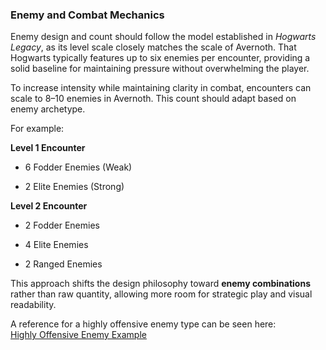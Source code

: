 
### Enemy and Combat Mechanics

Enemy design and count should follow the model established in _Hogwarts Legacy_, as its level scale closely matches the scale of Avernoth. That Hogwarts typically features up to six enemies per encounter, providing a solid baseline for maintaining pressure without overwhelming the player.

To increase intensity while maintaining clarity in combat, encounters can scale to 8–10 enemies in Avernoth.
This count should adapt based on enemy archetype.

For example:

**Level 1 Encounter**

- 6 Fodder Enemies (Weak)
    
- 2 Elite Enemies (Strong)
    

**Level 2 Encounter**

- 2 Fodder Enemies
    
- 4 Elite Enemies
    
- 2 Ranged Enemies
    

This approach shifts the design philosophy toward **enemy combinations** rather than raw quantity, allowing more room for strategic play and visual readability.

A reference for a highly offensive enemy type can be seen here:  
[Highly Offensive Enemy Example](https://youtu.be/SJnKGodp8sY?si=ojgP2Sa1XzvNHTFC)